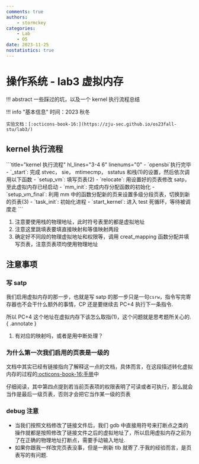 ```yaml
---
comments: true
authors:
    - stormckey
categories:
    - Lab
    - OS
date: 2023-11-25
nostatistics: true
---
```

# 操作系统 - lab3 虚拟内存
!!! abstract
    一些踩过的坑，以及一个 kernel 执行流程总结
<!-- more -->

!!! info "基本信息"
    时间：2023 秋冬

    实验文档：[:octicons-book-16:](https://zju-sec.github.io/os23fall-stu/lab3/)

## kernel 执行流程

<div class="annotate" markdown>
```title="kernel 执行流程" hl_lines="3-4 6" linenums="0"
- `opensbi`执行完毕
- `_start`: 完成 stvec， sie， mtimecmp， sstatus 和栈(1)的设置，然后依次调用以下函数
    - `setup_vm`: 填写页表(2)
    - `relocate`: 用设置好的页表修改 satp， 至此虚拟内存已经启动
    - `mm_init`: 完成内存分配函数的初始化
    - `setup_vm_final`: 利用 mm 中的函数分配新的页来设置多级分段页表，切换到新的页表(3)
    - `task_init`: 初始化进程
- `start_kernel`: 进入 test 死循环，等待被调度走
```
</div>

1.  注意要使用栈的物理地址，此时符号表里的都是虚拟地址
2.  注意这里跳填表要填直接映射和等值映射两段
3.  确定好不同段的物理虚拟地址和权限等，调用 creat_mapping 函数分配并填写页表，注意页表项均使用物理地址

## 注意事项

### 写 satp

我们启用虚拟内存的那一步，也就是写 satp 的那一步只是一句`csrw`，指令写完寄存器也不会干什么额外的事情，CP 还是要继续去 PC+4 执行下一条指令.

所以 PC+4 这个地址在虚拟内存下该怎么取指(1)，这个问题就是思考题所关心的.
{ .annotate }

1.  有对应的映射吗，或者是用中断处理？

### 为什么第一次我们启用的页表是一级的

文档中其实已经有链接指向了解释这一点的文档，具体而言，在这段描述转化虚拟内存的过程的[:octicons-book-16:手册](https://www.five-embeddev.com/riscv-isa-manual/latest/supervisor.html#sv32algorithm)中

仔细阅读，其中第四点提到若当前页表项的权限表明了可读或者可执行，那么就会当作是最后一级页表，否则才会把它当作某一级的页表

### debug 注意

- 当我们按照文档修改了链接文件后，我们 gdb 中直接用符号来打断点之类的操作就都是按照修改了链接文件之后的虚拟地址了，所以启用虚拟内存之前为了在正确的物理地址打断点，需要手动输入地址.
- 如果你跟我一样改完页表没事，但是一刷新 tlb 就寄了.于我的经验而言，是页表写的有问题.


